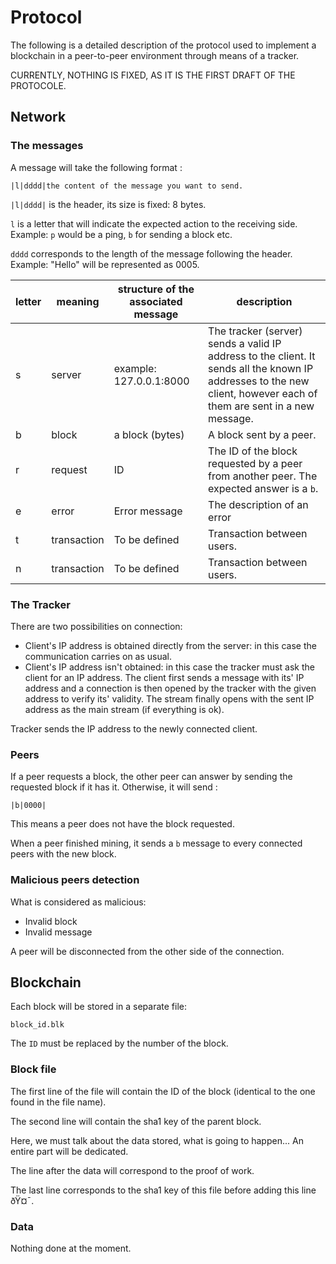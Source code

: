 # Protocol

The following is a detailed  description of the protocol used to implement a blockchain in a peer-to-peer environment through means of a tracker.

CURRENTLY, NOTHING IS FIXED, AS IT IS THE FIRST DRAFT OF THE PROTOCOLE.

## Network

### The messages
A message will take the following format :

```
|l|dddd|the content of the message you want to send.
```

`|l|dddd|` is the header, its size is fixed: 8 bytes.

`l` is a letter that will indicate the expected action to the receiving  side. Example: `p` would be a ping, `b`  for sending a block etc.

`dddd` corresponds to the length of the message following the header. Example:  "Hello"  will be represented as 0005.

|letter|meaning    |structure of the associated message|description|
|------|-----------|-----------------------------------|-----------|
|s     |server     |example: 127.0.0.1:8000            |The tracker (server) sends a valid IP address to the client. It sends all the known IP addresses to the new client, however each of them are sent in a new message.|
|b     |block      |a block (bytes)                    |A block sent by a peer.|
|r     |request    |ID                                 |The ID of the block requested by a peer from another peer. The expected answer is a `b`.|
|e     |error      |Error message                      |The description of an error|
|t     |transaction|To be defined                      |Transaction between users. |
|n     |transaction|To be defined                      |Transaction between users. 




### The Tracker

There are two possibilities on connection:
- Client's IP address is obtained directly from the server: in this case the communication carries on as usual. 
- Client's IP address isn't obtained: in this case the tracker must ask the client for an IP address. The client first sends a message with its' IP address and a connection is then opened by the tracker with the given address to verify  its' validity. The stream finally opens with the sent IP address as the main stream (if everything is ok).

Tracker sends the IP address to the newly connected client.

### Peers
If a peer requests a block, the other peer can answer by sending the requested block if it has it. Otherwise, it will send :
```
|b|0000|
```
This means a peer does not have the block requested.

When a peer finished mining, it sends a `b` message to every connected peers with the new block.

### Malicious peers detection

What is considered as malicious:
- Invalid block
- Invalid message

A peer will be disconnected from the other side of the connection.


## Blockchain

Each block will be stored in a separate  file:
```
block_id.blk
```
The `ID` must be replaced by the number of the block.

### Block file
The first line of the file will contain the ID of the block (identical to the one found in the file name).

The second line will contain the sha1 key of the parent block.

Here, we must talk about the data stored, what is going to happen... An entire part will be dedicated.

The line after the data will correspond to the proof of work.

The last line corresponds  to the sha1 key of this file before adding this line ðŸ¤¯.

### Data

Nothing done at the moment.

